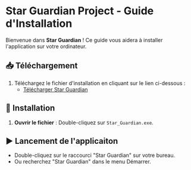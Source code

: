 # Star Guardian Project - Guide d'Installation

Bienvenue dans **Star Guardian** ! Ce guide vous aidera à installer l'application sur votre ordinateur.

## 📥 Téléchargement

1. Téléchargez le fichier d'installation en cliquant sur le lien ci-dessous :
   - [Télécharger Star Guardian](dist/Star%20Guardian.exe)

## 🚀 Installation

1. **Ouvrir le fichier** : Double-cliquez sur `Star_Guardian.exe`.

## ▶️ Lancement de l'applicaiton

- Double-cliquez sur le raccourci "Star Guardian" sur votre bureau.
- Ou recherchez "Star Guardian" dans le menu Démarrer.
